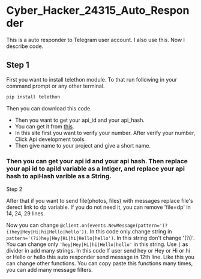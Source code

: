 # Cyber_Hacker_24315_Auto_Responder

This is a auto responder to Telegram user account. I also use this. Now I describe code.

## Step 1

First you want to install telethon module. To that run following in your command prompt or any other terminal.
```bash
pip install telethon
```

Then you can download this code.

- Then you want to get your api_id and your api_hash.
- You can get it from [this](https://www/my.telegram.org).
- In this site first you want to verify your number. After verify your number, Click Api development tools. 
- Then give name to your project and give a short name.

### Then you can get your api id and your api hash. Then replace your api id to apiId variable as a Intiger, and replace your api hash to apiHash varible as a String.

Step 2

After that if you want to send file(photos, files) with messages replace file's derect link to dp variable. If you do not need it, you can remove 'file=dp' in 14, 24, 29 lines.

Now you can change ``@client.on(events.NewMessage(pattern='(?i)hey|Hey|Hi|hi|Hello|hello'))``. In this code only change string in ``pattern='(?i)hey|Hey|Hi|hi|Hello|hello')``. In this string don't change '(?i)'. You can change only ``'hey|Hey|Hi|hi|Hello|hello'`` in this string. Use ``|`` as divider in add many strings. In this code If user send hey or Hey or Hi or hi or Hello or hello this auto responder send message in 12th line. Like this you can change other functions. You can copy paste this functions many times, you can add many message filters.

